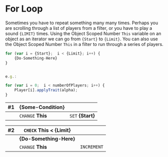 # For Loop

Sometimes you have to repeat something many many times. Perhaps you are
scrolling through a list of players from a filter, or you have to play a sound
`{LIMIT}` times. Using the Object Scoped Number `This` variable on an object as an
iterator we can go from `{Start}` to `{Limit}`. You can also use the Object
Scoped Number `This` in a filter to run through a series of players.

```js
for (var i = {Start};  i < {Limit}; i++) {
    {Do-Something-Here}
}


e.g.:

for (var i = 0;  i < numberOfPlayers; i++) {
    Player[i].applyTrait(alpha);
}
```

| #1| **{Some-Condition}**||
| ---| ---| ---|
|| `CHANGE` **This**| `SET` **{Start}**|

| #2| `CHECK` **This** < **{Limit}**||
| ---| ---| ---|
|| **{Do-Something-Here}**
|| `CHANGE` **This**| `INCREMENT`|
